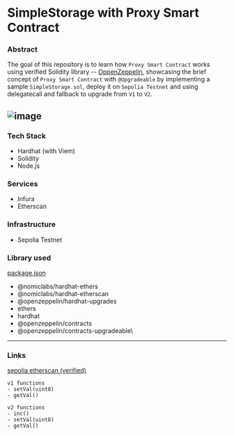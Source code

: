 # SimpleStorage with Proxy Smart Contract

### Abstract
The goal of this repository is to learn how `Proxy Smart Contract` works using verified Solidity library -- [OppenZeppelin](https://github.com/OpenZeppelin/openzeppelin-contracts-upgradeable), 
showcasing the brief concept of `Proxy Smart Contract` with `@Upgradeable` by implementing a sample `SimpleStorage.sol`, deploy
it on `Sepolia Testnet` and using delegatecall and fallback to upgrade from `V1` to `V2`.

![image](https://github.com/user-attachments/assets/776d9b1f-3774-470d-8f00-d878ea7197fa)
---
### Tech Stack
- Hardhat (with Viem)
- Solidity
- Node.js

### Services
- Infura
- Etherscan 

### Infrastructure
- Sepolia Testnet 

### Library used
[package.json](./package.json)
- @nomiclabs/hardhat-ethers
- @nomiclabs/hardhat-etherscan
- @openzeppelin/hardhat-upgrades
- ethers
- hardhat
- @openzeppelin/contracts
- @openzeppelin/contracts-upgradeable\

---
### Links
[sepolia etherscan (verified)](https://sepolia.etherscan.io/address/0x0C72bf6769F4B95AC5073895cf3eb49F60C92A50)
```text 
v1 functions
- setVal(uint8)
- getVal()

v2 functions
- inc()
- setVal(uint8)
- getVal()
```

